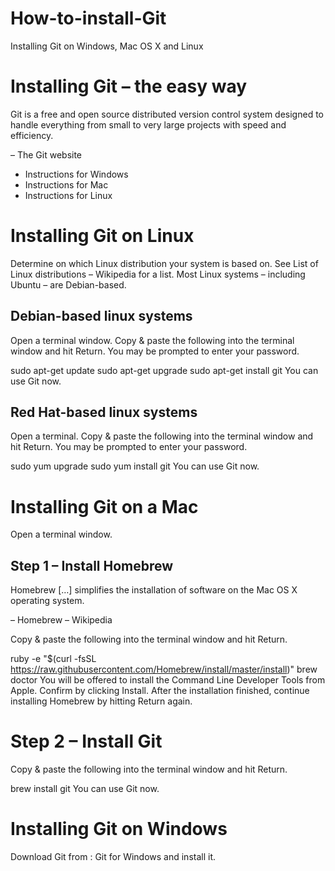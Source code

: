 # How-to-install-Git
Installing Git on Windows, Mac OS X and Linux 


# Installing Git – the easy way

Git is a free and open source distributed version control system designed to handle everything from small to very large projects with speed and efficiency.

– The Git website
* Instructions for Windows
* Instructions for Mac
* Instructions for Linux

# Installing Git on Linux
Determine on which Linux distribution your system is based on. See List of Linux distributions – Wikipedia for a list. Most Linux systems – including Ubuntu – are Debian-based.

## Debian-based linux systems
Open a terminal window. Copy & paste the following into the terminal window and hit Return. You may be prompted to enter your password.

sudo apt-get update
sudo apt-get upgrade
sudo apt-get install git
You can use Git now.




## Red Hat-based linux systems
Open a terminal. Copy & paste the following into the terminal window and hit Return. You may be prompted to enter your password.

sudo yum upgrade
sudo yum install git
You can use Git now.



# Installing Git on a Mac
Open a terminal window.

## Step 1 – Install Homebrew
Homebrew […] simplifies the installation of software on the Mac OS X operating system.

– Homebrew – Wikipedia

Copy & paste the following into the terminal window and hit Return.

ruby -e "$(curl -fsSL https://raw.githubusercontent.com/Homebrew/install/master/install)"
brew doctor
You will be offered to install the Command Line Developer Tools from Apple. Confirm by clicking Install. After the installation finished, continue installing Homebrew by hitting Return again.

# Step 2 – Install Git
Copy & paste the following into the terminal window and hit Return.

brew install git
You can use Git now.



# Installing Git on Windows
Download Git from : Git for Windows and install it.
